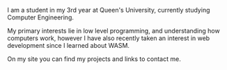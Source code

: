I am a student in my 3rd year at Queen's University, currently studying Computer Engineering. 

My primary interests lie in low level programming, and understanding how computers work, however I have also recently taken an interest in web development since I learned about WASM.

On my site you can find my projects and links to contact me.
